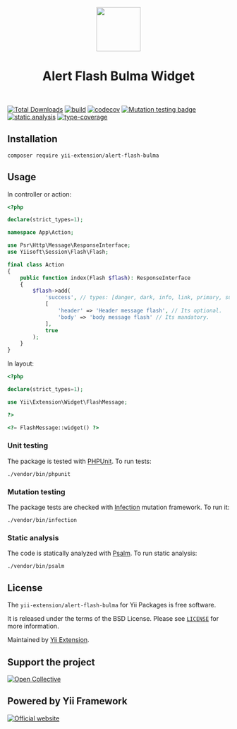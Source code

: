 <p align="center">
    <a href="https://github.com/yii-extension" target="_blank">
        <img src="https://lh3.googleusercontent.com/ehSTPnXqrkk0M3U-UPCjC0fty9K6lgykK2WOUA2nUHp8gIkRjeTN8z8SABlkvcvR-9PIrboxIvPGujPgWebLQeHHgX7yLUoxFSduiZrTog6WoZLiAvqcTR1QTPVRmns2tYjACpp7EQ=w2400" height="100px">
    </a>
    <h1 align="center">Alert Flash Bulma Widget</h1>
    <br>
</p>

[![Total Downloads](https://poser.pugx.org/yii-extension/alert-flash-bulma/downloads)](//packagist.org/packages/yii-extension/alert-flash-bulma)
[![build](https://github.com/yii-extension/alert-flash-bulma/actions/workflows/build.yml/badge.svg)](https://github.com/yii-extension/alert-flash-bulma/actions/workflows/build.yml)
[![codecov](https://codecov.io/gh/yii-extension/alert-flash-bulma/branch/master/graph/badge.svg?token=KB6T5KMGED)](https://codecov.io/gh/yii-extension/alert-flash-bulma)
[![Mutation testing badge](https://img.shields.io/endpoint?style=flat&url=https%3A%2F%2Fbadge-api.stryker-mutator.io%2Fgithub.com%2Fyii-extension%2Falert-flash-bulma%2Fmain)](https://dashboard.stryker-mutator.io/reports/github.com/yii-extension/alert-flash-bulma/main)
[![static analysis](https://github.com/yii-extension/alert-flash-bulma/workflows/static%20analysis/badge.svg)](https://github.com/yii-extension/alert-flash-bulma/actions?query=workflow%3A%22static+analysis%22)
[![type-coverage](https://shepherd.dev/github/yii-extension/alert-flash-bulma/coverage.svg)](https://shepherd.dev/github/yii-extension/alert-flash-bulma)


## Installation

```shell
composer require yii-extension/alert-flash-bulma
```

## Usage

In controller or action:

```php
<?php

declare(strict_types=1);

namespace App\Action;

use Psr\Http\Message\ResponseInterface;
use Yiisoft\Session\Flash\Flash;

final class Action
{
    public function index(Flash $flash): ResponseInterface
    {
        $flash->add(
            'success', // types: [danger, dark, info, link, primary, success, warning]
            [
                'header' => 'Header message flash', // Its optional.
                'body' => 'body message flash' // Its mandatory.
            ],
            true
        );
    }
}
```

In layout:

```php
<?php

declare(strict_types=1);

use Yii\Extension\Widget\FlashMessage;

?>

<?= FlashMessage::widget() ?>
```

### Unit testing

The package is tested with [PHPUnit](https://phpunit.de/). To run tests:

```shell
./vendor/bin/phpunit
```

### Mutation testing

The package tests are checked with [Infection](https://infection.github.io/) mutation framework. To run it:

```shell
./vendor/bin/infection
```

### Static analysis

The code is statically analyzed with [Psalm](https://psalm.dev/). To run static analysis:

```shell
./vendor/bin/psalm
```

## License

The `yii-extension/alert-flash-bulma` for Yii Packages is free software.

It is released under the terms of the BSD License. Please see [`LICENSE`](./LICENSE.md) for more information.

Maintained by [Yii Extension](https://github.com/yii-extension).

## Support the project

[![Open Collective](https://img.shields.io/badge/Open%20Collective-sponsor-7eadf1?logo=open%20collective&logoColor=7eadf1&labelColor=555555)](https://opencollective.com/yiisoft)

## Powered by Yii Framework

[![Official website](https://img.shields.io/badge/Powered_by-Yii_Framework-green.svg?style=flat)](https://www.yiiframework.com/)


